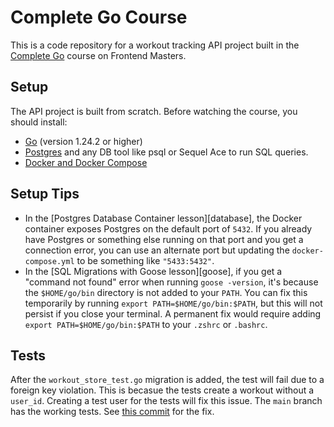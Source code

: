 # Complete Go Course
This is a code repository for a workout tracking API project built in the [Complete Go](https://frontendmasters.com/courses/complete-go) course on Frontend Masters.

## Setup

The API project is built from scratch. Before watching the course, you should install:
- [Go](https://go.dev/doc/install) (version 1.24.2 or higher)
- [Postgres](https://www.postgresql.org/download/) and any DB tool like psql or Sequel Ace to run SQL queries.
- [Docker and Docker Compose](https://www.docker.com/)

## Setup Tips
- In the [Postgres Database Container lesson][database], the Docker container exposes Postgres on the default port of `5432`. If you already have Postgres or something else running on that port and you get a connection error, you can use an alternate port but updating the `docker-compose.yml` to be something like `"5433:5432"`.
- In the [SQL Migrations with Goose lesson][goose], if you get a "command not found" error when running `goose -version`, it's because the `$HOME/go/bin` directory is not added to your `PATH`. You can fix this temporarily by running `export PATH=$HOME/go/bin:$PATH`, but this will not persist if you close your terminal. A permanent fix would require adding `export PATH=$HOME/go/bin:$PATH` to your `.zshrc` or `.bashrc`.

## Tests

After the `workout_store_test.go` migration is added, the test will fail due to a foreign key violation. This is becasue the tests create a workout without a `user_id`. Creating a test user for the tests will fix this issue. The `main` branch has the working tests. See [this commit](https://github.com/Melkeydev/fem-project-live/commit/3d6880e49e638b1c319acbbacb3e4fa9bebc53d5) for the fix.

